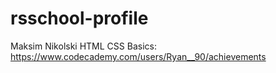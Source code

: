 # rsschool-profile
Maksim Nikolski
HTML CSS Basics: https://www.codecademy.com/users/Ryan__90/achievements
